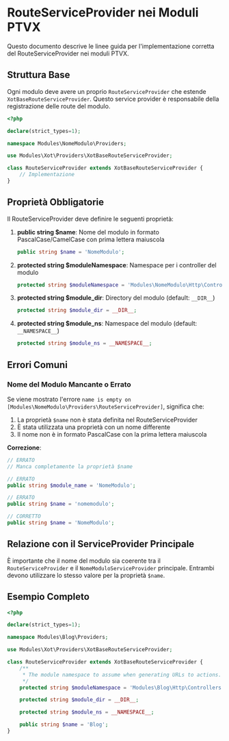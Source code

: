 # RouteServiceProvider nei Moduli PTVX

Questo documento descrive le linee guida per l'implementazione corretta del RouteServiceProvider nei moduli PTVX.

## Struttura Base

Ogni modulo deve avere un proprio `RouteServiceProvider` che estende `XotBaseRouteServiceProvider`. Questo service provider è responsabile della registrazione delle route del modulo.

```php
<?php

declare(strict_types=1);

namespace Modules\NomeModulo\Providers;

use Modules\Xot\Providers\XotBaseRouteServiceProvider;

class RouteServiceProvider extends XotBaseRouteServiceProvider {
    // Implementazione
}
```

## Proprietà Obbligatorie

Il RouteServiceProvider deve definire le seguenti proprietà:

1. **public string $name**: Nome del modulo in formato PascalCase/CamelCase con prima lettera maiuscola
   ```php
   public string $name = 'NomeModulo';
   ```

2. **protected string $moduleNamespace**: Namespace per i controller del modulo
   ```php
   protected string $moduleNamespace = 'Modules\NomeModulo\Http\Controllers';
   ```

3. **protected string $module_dir**: Directory del modulo (default: `__DIR__`)
   ```php
   protected string $module_dir = __DIR__;
   ```

4. **protected string $module_ns**: Namespace del modulo (default: `__NAMESPACE__`)
   ```php
   protected string $module_ns = __NAMESPACE__;
   ```

## Errori Comuni

### Nome del Modulo Mancante o Errato

Se viene mostrato l'errore `name is empty on [Modules\NomeModulo\Providers\RouteServiceProvider]`, significa che:

1. La proprietà `$name` non è stata definita nel RouteServiceProvider
2. È stata utilizzata una proprietà con un nome differente
3. Il nome non è in formato PascalCase con la prima lettera maiuscola

**Correzione**:
```php
// ERRATO
// Manca completamente la proprietà $name

// ERRATO
public string $module_name = 'NomeModulo';

// ERRATO
public string $name = 'nomemodulo';

// CORRETTO
public string $name = 'NomeModulo';
```

## Relazione con il ServiceProvider Principale

È importante che il nome del modulo sia coerente tra il `RouteServiceProvider` e il `NomeModuloServiceProvider` principale. Entrambi devono utilizzare lo stesso valore per la proprietà `$name`.

## Esempio Completo

```php
<?php

declare(strict_types=1);

namespace Modules\Blog\Providers;

use Modules\Xot\Providers\XotBaseRouteServiceProvider;

class RouteServiceProvider extends XotBaseRouteServiceProvider {
    /**
     * The module namespace to assume when generating URLs to actions.
     */
    protected string $moduleNamespace = 'Modules\Blog\Http\Controllers';

    protected string $module_dir = __DIR__;

    protected string $module_ns = __NAMESPACE__;

    public string $name = 'Blog';
}
```
